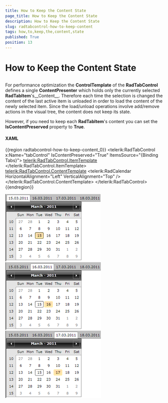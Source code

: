 ```yaml
---
title: How to Keep the Content State
page_title: How to Keep the Content State
description: How to Keep the Content State
slug: radtabcontrol-how-to-keep-content
tags: how,to,keep,the,content,state
published: True
position: 13
---
```


# How to Keep the Content State



## 

For performance optimization the __ControlTemplate__ of the __RadTabControl__ 
          defines a single __ContentPresenter__ which holds only the currently selected 
          __RadTabItem__'s__Content__. Therefore each time the selection is changed the content 
          of the last active item is unloaded in order to load the content of the newly selected item. Since the load/unload operations 
          involve add/remove actions in the visual tree, the content does not keep its state.
        

However, if you need to keep each __RadTabItem__'s content you can set the 
        __IsContentPreserved__ property to __True__.

#### __XAML__

{{region radtabcontrol-how-to-keep-content_0}}
	        <telerik:RadTabControl x:Name="tabControl" 
	                               IsContentPreserved="True"
	                               ItemsSource="{Binding Tabs}">
	            <telerik:RadTabControl.ItemTemplate>
	                <DataTemplate>
	                    <TextBlock Text="{Binding Header}" />
	                </DataTemplate>
	            </telerik:RadTabControl.ItemTemplate>
	            <telerik:RadTabControl.ContentTemplate>
	                <DataTemplate>
	                    <telerik:RadCalendar HorizontalAlignment="Left" VerticalAlignment="Top" />
	                </DataTemplate>
	            </telerik:RadTabControl.ContentTemplate>
	        </telerik:RadTabControl>
	{{endregion}}

![](images/RadTabControl_HowTo_TabContentPreserve_15.png)![](images/RadTabControl_HowTo_TabContentPreserve_16.png)![](images/RadTabControl_HowTo_TabContentPreserve_17.png)
